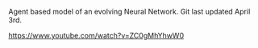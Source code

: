 Agent based model of an evolving Neural Network. 
Git last updated April 3rd. 


https://www.youtube.com/watch?v=ZC0gMhYhwW0

